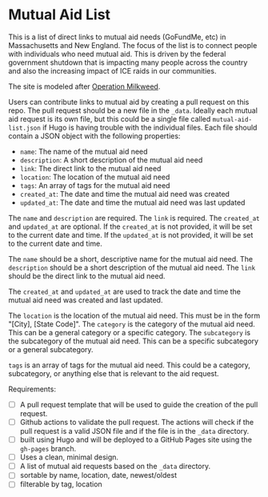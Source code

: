 # Mutual Aid List

This is a list of direct links to mutual aid needs (GoFundMe, etc) in
Massachusetts and New England. The focus of the list is to connect people with individuals who need mutual aid. This is driven by the federal government shutdown that is impacting many people across the country and also the increasing impact of ICE raids in our communities.

The site is modeled after [Operation Milkweed](https://operationmilkweed.org/).

Users can contribute links to mutual aid by creating a pull request on this repo. The pull request should be a new file in the `_data`. Ideally each mutual aid request is its own file, but this could be a single file called `mutual-aid-list.json` if Hugo is having trouble with the individual files. Each file should contain a JSON object with the following properties:

- `name`: The name of the mutual aid need
- `description`: A short description of the mutual aid need
- `link`: The direct link to the mutual aid need
- `location`: The location of the mutual aid need
- `tags`: An array of tags for the mutual aid need
- `created_at`: The date and time the mutual aid need was created
- `updated_at`: The date and time the mutual aid need was last updated

The `name` and `description` are required. The `link` is required. The `created_at` and `updated_at` are optional. If the `created_at` is not provided, it will be set to the current date and time. If the `updated_at` is not provided, it will be set to the current date and time.

The `name` should be a short, descriptive name for the mutual aid need. The `description` should be a short description of the mutual aid need. The `link` should be the direct link to the mutual aid need.

The `created_at` and `updated_at` are used to track the date and time the mutual aid need was created and last updated.

The `location` is the location of the mutual aid need. This must be in the form "[City], [State Code]". The `category` is the category of the mutual aid need. This can be a general category or a specific category. The `subcategory` is the subcategory of the mutual aid need. This can be a specific subcategory or a general subcategory.

`tags` is an array of tags for the mutual aid need. This could be a category, subcategory, or anything else that is relevant to the aid request.

Requirements:

- [ ] A pull request template that will be used to guide the creation of the pull request.
- [ ] Github actions to validate the pull request. The actions will check if the pull request is a valid JSON file and if the file is in the `_data` directory.
- [ ] built using Hugo and will be deployed to a GitHub Pages site using the `gh-pages` branch.
- [ ] Uses a clean, minimal design.
- [ ] A list of mutual aid requests based on the `_data` directory.
- [ ] sortable by name, location, date, newest/oldest
- [ ] filterable by tag, location
